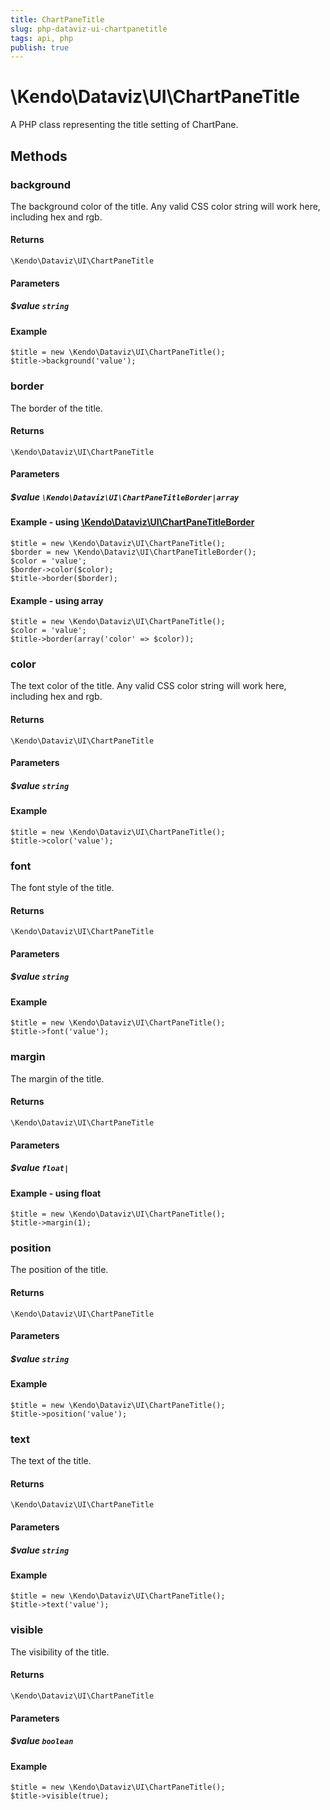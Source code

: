 ```yaml
---
title: ChartPaneTitle
slug: php-dataviz-ui-chartpanetitle
tags: api, php
publish: true
---
```


# \Kendo\Dataviz\UI\ChartPaneTitle

A PHP class representing the title setting of ChartPane.


## Methods

### background
The background color of the title. Any valid CSS color string will work here, including
hex and rgb.

#### Returns
`\Kendo\Dataviz\UI\ChartPaneTitle`

#### Parameters

##### $value `string`



#### Example 
    $title = new \Kendo\Dataviz\UI\ChartPaneTitle();
    $title->background('value');

### border

The border of the title.

#### Returns
`\Kendo\Dataviz\UI\ChartPaneTitle`

#### Parameters

##### $value `\Kendo\Dataviz\UI\ChartPaneTitleBorder|array`


#### Example - using [\Kendo\Dataviz\UI\ChartPaneTitleBorder](/api/wrappers/php/Kendo/Dataviz/UI/ChartPaneTitleBorder)

    $title = new \Kendo\Dataviz\UI\ChartPaneTitle();
    $border = new \Kendo\Dataviz\UI\ChartPaneTitleBorder();
    $color = 'value';
    $border->color($color);
    $title->border($border);

#### Example - using array

    $title = new \Kendo\Dataviz\UI\ChartPaneTitle();
    $color = 'value';
    $title->border(array('color' => $color));

### color
The text color of the title. Any valid CSS color string will work here, including hex and rgb.

#### Returns
`\Kendo\Dataviz\UI\ChartPaneTitle`

#### Parameters

##### $value `string`



#### Example 
    $title = new \Kendo\Dataviz\UI\ChartPaneTitle();
    $title->color('value');

### font
The font style of the title.

#### Returns
`\Kendo\Dataviz\UI\ChartPaneTitle`

#### Parameters

##### $value `string`



#### Example 
    $title = new \Kendo\Dataviz\UI\ChartPaneTitle();
    $title->font('value');

### margin
The margin of the title.

#### Returns
`\Kendo\Dataviz\UI\ChartPaneTitle`

#### Parameters

##### $value `float|`



#### Example  - using float
    $title = new \Kendo\Dataviz\UI\ChartPaneTitle();
    $title->margin(1);

### position
The position of the title.

#### Returns
`\Kendo\Dataviz\UI\ChartPaneTitle`

#### Parameters

##### $value `string`



#### Example 
    $title = new \Kendo\Dataviz\UI\ChartPaneTitle();
    $title->position('value');

### text
The text of the title.

#### Returns
`\Kendo\Dataviz\UI\ChartPaneTitle`

#### Parameters

##### $value `string`



#### Example 
    $title = new \Kendo\Dataviz\UI\ChartPaneTitle();
    $title->text('value');

### visible
The visibility of the title.

#### Returns
`\Kendo\Dataviz\UI\ChartPaneTitle`

#### Parameters

##### $value `boolean`



#### Example 
    $title = new \Kendo\Dataviz\UI\ChartPaneTitle();
    $title->visible(true);

